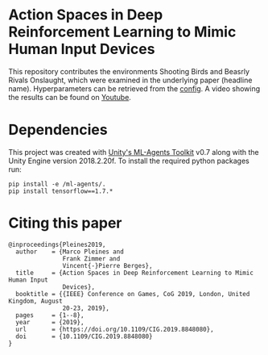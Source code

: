 # Action Spaces in Deep Reinforcement Learning to Mimic Human Input Devices

This repository contributes the environments Shooting Birds and Beasrly Rivals Onslaught, which were examined in the underlying paper (headline name).
Hyperparameters can be retrieved from the [config](https://github.com/MarcoMeter/Action-Space-Compositions-in-Deep-Reinforcement-Learning/blob/master/config/trainer_config.yaml).
A video showing the results can be found on [Youtube](https://www.youtube.com/watch?v=Pb14i3srRWc&feature=youtu.be).

# Dependencies

This project was created with [Unity's ML-Agents Toolkit](https://github.com/Unity-Technologies/ml-agents) v0.7 along with the Unity Engine version 2018.2.20f.
To install the required python packages run:
```
pip install -e /ml-agents/.
pip install tensorflow==1.7.*
```

# Citing this paper

```
@inproceedings{Pleines2019,
  author    = {Marco Pleines and
               Frank Zimmer and
               Vincent{-}Pierre Berges},
  title     = {Action Spaces in Deep Reinforcement Learning to Mimic Human Input
               Devices},
  booktitle = {{IEEE} Conference on Games, CoG 2019, London, United Kingdom, August
               20-23, 2019},
  pages     = {1--8},
  year      = {2019},
  url       = {https://doi.org/10.1109/CIG.2019.8848080},
  doi       = {10.1109/CIG.2019.8848080}
}
```
